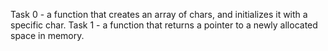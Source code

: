 Task 0 - a function that creates an array of chars, and initializes it with a specific char.
Task 1 - a function that returns a pointer to a newly allocated space in memory.
